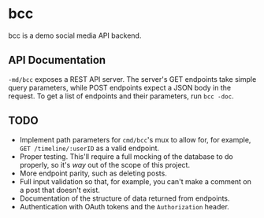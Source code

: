 bcc
===

bcc is a demo social media API backend.

API Documentation
-----------------

`-md/bcc` exposes a REST API server. The server's GET endpoints take simple query parameters, while POST endpoints expect a JSON body in the request. To get a list of endpoints and their parameters, run `bcc -doc`.

TODO
----

* Implement path parameters for `cmd/bcc`'s mux to allow for, for example, `GET /timeline/:userID` as a valid endpoint.
* Proper testing. This'll require a full mocking of the database to do properly, so it's _way_ out of the scope of this project.
* More endpoint parity, such as deleting posts.
* Full input validation so that, for example, you can't make a comment on a post that doesn't exist.
* Documentation of the structure of data returned from endpoints.
* Authentication with OAuth tokens and the `Authorization` header.
